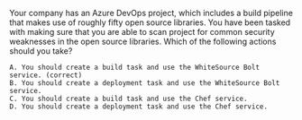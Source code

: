  Your company has an Azure DevOps project, which includes a build pipeline that makes use of roughly fifty open source libraries.
You have been tasked with making sure that you are able to scan project for common security weaknesses in the open source libraries.
Which of the following actions should you take?

    A. You should create a build task and use the WhiteSource Bolt service. (correct)
    B. You should create a deployment task and use the WhiteSource Bolt service.
    C. You should create a build task and use the Chef service.
    D. You should create a deployment task and use the Chef service.

